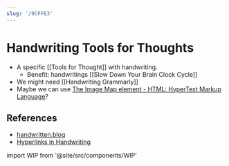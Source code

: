```yaml
---
slug: '/9CFFE3'
---
```


# Handwriting Tools for Thoughts

- A specific [[Tools for Thought]] with handwriting.
  - Benefit: handwritings [[Slow Down Your Brain Clock Cycle]]
- We might need [[Handwriting Grammarly]]
- Maybe we can use [The Image Map element - HTML: HyperText Markup Language](https://developer.mozilla.org/en-US/docs/Web/HTML/Element/map)?

## References

- [handwritten.blog](https://handwritten.blog/2022-10-01-hyperlinks-in-handwriting.html)
- [Hyperlinks in Handwriting](https://news.ycombinator.com/item?id=33055426)

import WIP from '@site/src/components/WIP'

<WIP />
